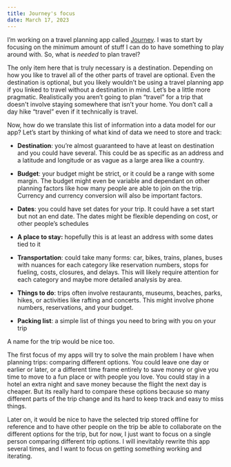 ```yaml
---
title: Journey's focus
date: March 17, 2023
---
```


I’m working on a travel planning app called [Journey](/blog/journey). I was to start by focusing on the minimum amount of stuff I can do to have something to play around with. So, what is _needed_ to plan travel?

The only item here that is truly necessary is a destination. Depending on how you like to travel all of the other parts of travel are optional. Even the destination is optional, but you likely wouldn’t be using a travel planning app if you linked to travel without a destination in mind. Let’s be a little more pragmatic. Realistically you aren’t going to plan “travel” for a trip that doesn't involve staying somewhere that isn’t your home. You don’t call a day hike “travel” even if it technically is travel.

Now, how do we translate this list of information into a data model for our app? Let’s start by thinking of what kind of data we need to store and track:

* **Destination**: you’re almost guaranteed to have at least on destination and you could have several. This could be as specific as an address and a latitude and longitude or as vague as a large area like a country.

* **Budget**: your budget might be strict, or it could be a range with some margin. The budget might even be variable and dependant on other planning factors like how many people are able to join on the trip. Currency and currency conversion will also be important factors.

* **Dates**: you could have set dates for your trip. It could have a set start but not an end date. The dates might be flexible depending on cost, or other people’s schedules

* **A place to stay:** hopefully this is at least an address with some dates tied to it

* **Transportation**: could take many forms: car, bikes, trains, planes, buses with nuances for each category like reservation numbers, stops for fueling, costs, closures, and delays. This will likely require attention for each category and maybe more detailed analysis by area.

* **Things to do**: trips often involve restaurants, museums, beaches, parks, hikes, or activities like rafting and concerts. This might involve phone numbers, reservations, and your budget.

* **Packing list**: a simple list of things you need to bring with you on your trip

A name for the trip would be nice too.

The first focus of my apps will try to solve the main problem I have when planning trips: comparing different options. You could leave one day or earlier or later, or a different time frame entirely to save money or give you time to move to a fun place or with people you love. You could stay in a hotel an extra night and save money because the flight the next day is cheaper. But its really hard to compare these options because so many different parts of the trip change and its hard to keep track and easy to miss things.

Later on, it would be nice to have the selected trip stored offline for reference and to have other people on the trip be able to collaborate on the different options for the trip, but for now, I just want to focus on a single person comparing different trip options. I will inevitably rewrite this app several times, and I want to focus on getting something working and iterating.

